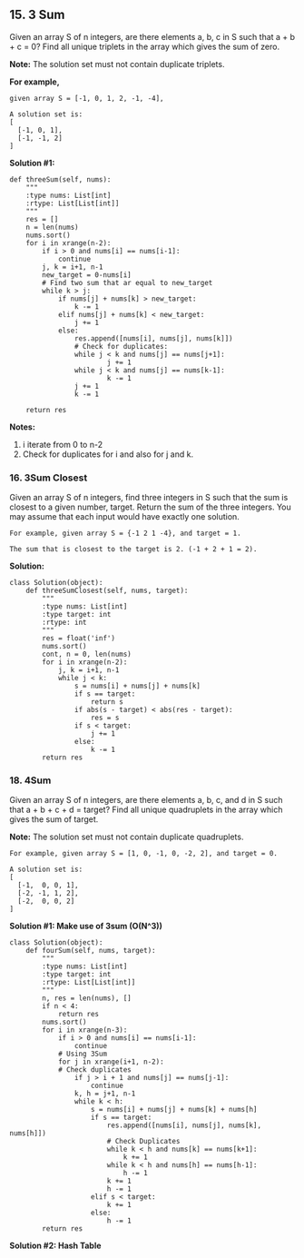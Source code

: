 ## 15. 3 Sum

Given an array S of n integers, are there elements a, b, c in S such that a + b + c = 0? Find all unique triplets in the array which gives the sum of zero.

**Note:** The solution set must not contain duplicate triplets.

**For example,** 

    given array S = [-1, 0, 1, 2, -1, -4],

    A solution set is:
    [
      [-1, 0, 1],
      [-1, -1, 2]
    ]
    
**Solution #1:**

    def threeSum(self, nums):
        """
        :type nums: List[int]
        :rtype: List[List[int]]
        """
        res = []
        n = len(nums)
        nums.sort()
        for i in xrange(n-2):
            if i > 0 and nums[i] == nums[i-1]:
                continue
            j, k = i+1, n-1
            new_target = 0-nums[i]
            # Find two sum that ar equal to new_target
            while k > j:
                if nums[j] + nums[k] > new_target:
                    k -= 1
                elif nums[j] + nums[k] < new_target:
                    j += 1
                else:
                    res.append([nums[i], nums[j], nums[k]])
                    # Check for duplicates:
                    while j < k and nums[j] == nums[j+1]:
                            j += 1
                    while j < k and nums[j] == nums[k-1]:
                            k -= 1
                    j += 1
                    k -= 1

        return res
        
**Notes:**

1. i iterate from 0 to n-2
2. Check for duplicates for i and also for j and k.

### 16. 3Sum Closest

Given an array S of n integers, find three integers in S such that the sum is closest to a given number, target. Return the sum of the three integers. You may assume that each input would have exactly one solution.

    For example, given array S = {-1 2 1 -4}, and target = 1.

    The sum that is closest to the target is 2. (-1 + 2 + 1 = 2).
    
**Solution:**

    class Solution(object):
        def threeSumClosest(self, nums, target):
            """
            :type nums: List[int]
            :type target: int
            :rtype: int
            """
            res = float('inf')
            nums.sort() 
            cont, n = 0, len(nums)
            for i in xrange(n-2):
                j, k = i+1, n-1
                while j < k:
                    s = nums[i] + nums[j] + nums[k]
                    if s == target:
                        return s
                    if abs(s - target) < abs(res - target):
                        res = s
                    if s < target:
                        j += 1
                    else:
                        k -= 1
            return res
            
### 18. 4Sum

Given an array S of n integers, are there elements a, b, c, and d in S such that a + b + c + d = target? Find all unique quadruplets in the array which gives the sum of target.

**Note:** The solution set must not contain duplicate quadruplets.

    For example, given array S = [1, 0, -1, 0, -2, 2], and target = 0.
    
    A solution set is:
    [
      [-1,  0, 0, 1],
      [-2, -1, 1, 2],
      [-2,  0, 0, 2]
    ]
            
**Solution #1: Make use of 3sum (O(N^3))**

    class Solution(object):
        def fourSum(self, nums, target):
            """
            :type nums: List[int]
            :type target: int
            :rtype: List[List[int]]
            """
            n, res = len(nums), []
            if n < 4:
                return res
            nums.sort()
            for i in xrange(n-3):
                if i > 0 and nums[i] == nums[i-1]:
                    continue
                # Using 3Sum
                for j in xrange(i+1, n-2):
                # Check duplicates
                    if j > i + 1 and nums[j] == nums[j-1]:
                        continue
                    k, h = j+1, n-1
                    while k < h:
                        s = nums[i] + nums[j] + nums[k] + nums[h]
                        if s == target:
                            res.append([nums[i], nums[j], nums[k], nums[h]])
                            # Check Duplicates
                            while k < h and nums[k] == nums[k+1]:
                                k += 1
                            while k < h and nums[h] == nums[h-1]:
                                h -= 1
                            k += 1
                            h -= 1
                        elif s < target:
                            k += 1
                        else:
                            h -= 1
            return res
            
**Solution #2: Hash Table**